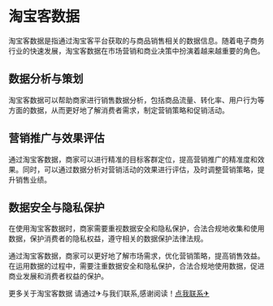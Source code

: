 # 淘宝客数据

淘宝客数据是指通过淘宝客平台获取的与商品销售相关的数据信息。随着电子商务行业的快速发展，淘宝客数据在市场营销和商业决策中扮演着越来越重要的角色。

## 数据分析与策划

淘宝客数据可以帮助商家进行销售数据分析，包括商品流量、转化率、用户行为等方面的数据，从而更好地了解消费者需求，制定营销策略和促销活动。

## 营销推广与效果评估

通过淘宝客数据，商家可以进行精准的目标客群定位，提高营销推广的精准度和效果。同时，可以通过数据分析对营销活动的效果进行评估，及时调整营销策略，提升销售业绩。

## 数据安全与隐私保护

在使用淘宝客数据时，商家需要重视数据安全和隐私保护，合法合规地收集和使用数据，保护消费者的隐私权益，遵守相关的数据保护法律法规。

通过淘宝客数据，商家可以更好地了解市场需求，优化营销策略，提高销售效益。在运用数据的过程中，需要注重数据安全和隐私保护，合法合规地使用数据，促进商业发展和消费者权益的保护。

更多关于淘宝客数据 请通过✈与我们联系,感谢阅读！[点我联系✈](https://web.k02.cc)